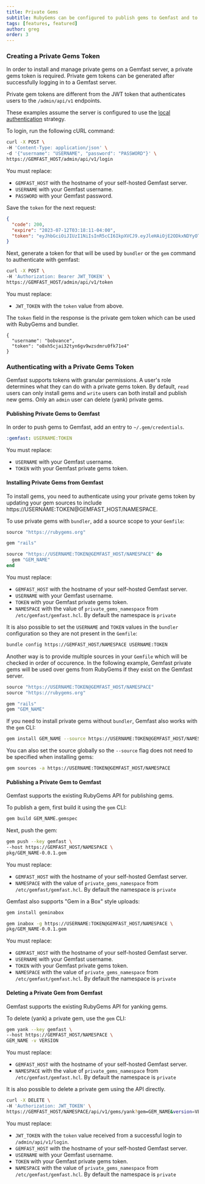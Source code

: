 ```yaml
---
title: Private Gems
subtitle: RubyGems can be configured to publish gems to Gemfast and to use packages stored on Gemfast as dependencies in a Ruby project.
tags: [features, featured]
author: greg
order: 3
---
```


### Creating a Private Gems Token

In order to install and manage private gems on a Gemfast server, a private gems token is required. Private gem tokens can be generated after successfully logging in to a Gemfast server.

Private gem tokens are different from the JWT token that authenticates users to the `/admin/api/v1` endpoints.

<aside>
  <p>
    These examples assume the server is configured to use the <a href="/docs/local_auth">local authentication</a> strategy.
  </p>
</aside>

To login, run the following cURL command:

```bash
curl -X POST \
-H 'Content-Type: application/json' \
-d '{"username": "USERNAME", "password": "PASSWORD"}' \
https://GEMFAST_HOST/admin/api/v1/login
```

You must replace:

* `GEMFAST_HOST` with the hostname of your self-hosted Gemfast server.
* `USERNAME` with your Gemfast username.
* `PASSWORD` with your Gemfast password.

Save the `token` for the next request:

```json
{
  "code": 200,
  "expire": "2023-07-12T03:18:11-04:00",
  "token": "eyJhbGciOiJIUzI1NiIsInR5cCI6IkpXVCJ9.eyJleHAiOjE2ODkxNDYyOTEsImlkIjoiYWRtaW4iLCJvcmlnX2lhdCI6MTY4OTEwMzA5MSwicm9sZSI6ImFkbWluIn0.PZ_B8pqxqN9-hQfKQ5F0rHXmlNybQYByaeLSMHPaMog"
}
```

Next, generate a token for that will be used by `bundler` or the `gem` command to authenticate with gemfast:

```bash
curl -X POST \
-H 'Authorization: Bearer JWT_TOKEN' \
https://GEMFAST_HOST/admin/api/v1/token
```

You must replace:

* `JWT_TOKEN` with the `token` value from above.

The `token` field in the response is the private gem token which can be used with RubyGems and bundler.

```
{
  "username": "bobvance",
  "token": "o8xh5cjai32tyn6gv9wzsdmru0fk71e4"
}
```

### Authenticating with a Private Gems Token

Gemfast supports tokens with granular permissions. A user's role determines what they can do with a private gems token. By default, `read` users can only install gems and `write` users can both install and publish new gems. Only an `admin` user can delete (yank) private gems.

#### Publishing Private Gems to Gemfast

In order to push gems to Gemfast, add an entry to `~/.gem/credentials`. 

```yaml
:gemfast: USERNAME:TOKEN
```

You must replace:

* `USERNAME` with your Gemfast username.
* `TOKEN` with your Gemfast private gems token.

#### Installing Private Gems from Gemfast

To install gems, you need to authenticate using your private gems token by updating your gem sources to include https://USERNAME:TOKEN@GEMFAST_HOST/NAMESPACE. 

To use private gems with `bundler`, add a source scope to your `Gemfile`:

```ruby
source "https://rubygems.org"

gem "rails"

source "https://USERNAME:TOKEN@GEMFAST_HOST/NAMESPACE" do
  gem "GEM_NAME"
end
```

You must replace:

* `GEMFAST_HOST` with the hostname of your self-hosted Gemfast server.
* `USERNAME` with your Gemfast username.
* `TOKEN` with your Gemfast private gems token.
* `NAMESPACE` with the value of `private_gems_namespace` from `/etc/gemfast/gemfast.hcl`. By default the namespace is `private`

It is also possible to set the `USERNAME` and `TOKEN` values in the `bundler` configuration so they are not present in the `Gemfile`:

```bash
bundle config https://GEMFAST_HOST/NAMESPACE USERNAME:TOKEN
```

Another way is to provide multiple sources in your `Gemfile` which will be checked in order of occurence. In the following example, Gemfast private gems will be used over gems from RubyGems if they exist on the Gemfast server.

```ruby
source "https://USERNAME:TOKEN@GEMFAST_HOST/NAMESPACE"
source "https://rubygems.org"

gem "rails"
gem "GEM_NAME"
```

If you need to install private gems without `bundler`, Gemfast also works with the `gem` CLI:

```bash
gem install GEM_NAME --source https://USERNAME:TOKEN@GEMFAST_HOST/NAMESPACE
```

You can also set the source globally so the `--source` flag does not need to be specified when installing gems:

```bash
gem sources -a https://USERNAME:TOKEN@GEMFAST_HOST/NAMESPACE
```

#### Publishing a Private Gem to Gemfast

Gemfast supports the existing RubyGems API for publishing gems.

To publish a gem, first build it using the `gem` CLI:

```bash
gem build GEM_NAME.gemspec
```

Next, push the gem:

```bash
gem push --key gemfast \
--host https://GEMFAST_HOST/NAMESPACE \
pkg/GEM_NAME-0.0.1.gem
```

You must replace:

* `GEMFAST_HOST` with the hostname of your self-hosted Gemfast server.
* `NAMESPACE` with the value of `private_gems_namespace` from `/etc/gemfast/gemfast.hcl`. By default the namespace is `private`

Gemfast also supports "Gem in a Box" style uploads:

```bash
gem install geminabox

gem inabox -g https://USERNAME:TOKEN@GEMFAST_HOST/NAMESPACE \
pkg/GEM_NAME-0.0.1.gem
```

You must replace:

* `GEMFAST_HOST` with the hostname of your self-hosted Gemfast server.
* `USERNAME` with your Gemfast username.
* `TOKEN` with your Gemfast private gems token.
* `NAMESPACE` with the value of `private_gems_namespace` from `/etc/gemfast/gemfast.hcl`. By default the namespace is `private`

#### Deleting a Private Gem from Gemfast

Gemfast supports the existing RubyGems API for yanking gems.

To delete (yank) a private gem, use the `gem` CLI:

```bash
gem yank --key gemfast \
--host https://GEMFAST_HOST/NAMESPACE \
GEM_NAME -v VERSION
```

You must replace:

* `GEMFAST_HOST` with the hostname of your self-hosted Gemfast server.
* `NAMESPACE` with the value of `private_gems_namespace` from `/etc/gemfast/gemfast.hcl`. By default the namespace is `private`

It is also possible to delete a private gem using the API directly.

```bash
curl -X DELETE \
-H 'Authorization: JWT_TOKEN' \
https://GEMFAST_HOST/NAMESPACE/api/v1/gems/yank?gem=GEM_NAME&version=VERSION
```

You must replace:

* `JWT_TOKEN` with the `token` value received from a successful login to `/admin/api/v1/login`.
* `GEMFAST_HOST` with the hostname of your self-hosted Gemfast server.
* `USERNAME` with your Gemfast username.
* `TOKEN` with your Gemfast private gems token.
* `NAMESPACE` with the value of `private_gems_namespace` from `/etc/gemfast/gemfast.hcl`. By default the namespace is `private`